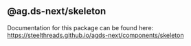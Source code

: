 ## @ag.ds-next/skeleton

Documentation for this package can be found here: https://steelthreads.github.io/agds-next/components/skeleton
